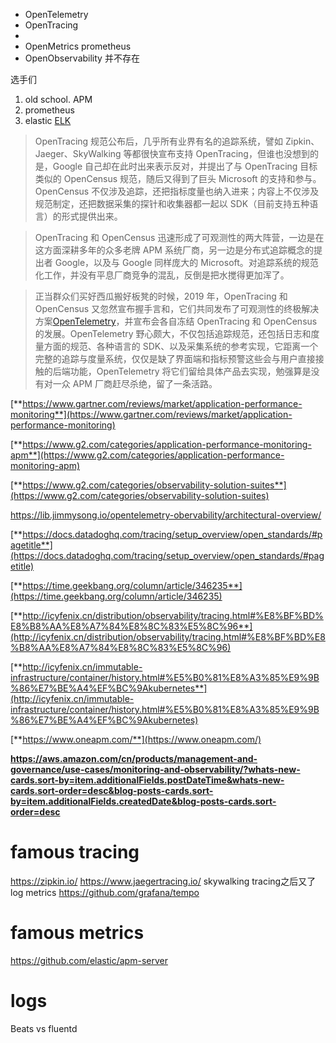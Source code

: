 
 
 
* OpenTelemetry
* OpenTracing
* 
* OpenMetrics prometheus
* OpenObservability 并不存在


选手们

1. old school. APM
2. prometheus
3. elastic [ELK](https://www.elastic.co/what-is/elk-stack)




>OpenTracing 规范公布后，几乎所有业界有名的追踪系统，譬如 Zipkin、Jaeger、SkyWalking 等都很快宣布支持 OpenTracing，但谁也没想到的是，Google 自己却在此时出来表示反对，并提出了与 OpenTracing 目标类似的 OpenCensus 规范，随后又得到了巨头 Microsoft 的支持和参与。OpenCensus 不仅涉及追踪，还把指标度量也纳入进来；内容上不仅涉及规范制定，还把数据采集的探针和收集器都一起以 SDK（目前支持五种语言）的形式提供出来。

>OpenTracing 和 OpenCensus 迅速形成了可观测性的两大阵营，一边是在这方面深耕多年的众多老牌 APM 系统厂商，另一边是分布式追踪概念的提出者 Google，以及与 Google 同样庞大的 Microsoft。对追踪系统的规范化工作，并没有平息厂商竞争的混乱，反倒是把水搅得更加浑了。

>正当群众们买好西瓜搬好板凳的时候，2019 年，OpenTracing 和 OpenCensus 又忽然宣布握手言和，它们共同发布了可观测性的终极解决方案[OpenTelemetry](https://opentelemetry.io/)，并宣布会各自冻结 OpenTracing 和 OpenCensus 的发展。OpenTelemetry 野心颇大，不仅包括追踪规范，还包括日志和度量方面的规范、各种语言的 SDK、以及采集系统的参考实现，它距离一个完整的追踪与度量系统，仅仅是缺了界面端和指标预警这些会与用户直接接触的后端功能，OpenTelemetry 将它们留给具体产品去实现，勉强算是没有对一众 APM 厂商赶尽杀绝，留了一条活路。


[**https://www.gartner.com/reviews/market/application-performance-monitoring**](https://www.gartner.com/reviews/market/application-performance-monitoring)

  

[**https://www.g2.com/categories/application-performance-monitoring-apm**](https://www.g2.com/categories/application-performance-monitoring-apm)

  

[**https://www.g2.com/categories/observability-solution-suites**](https://www.g2.com/categories/observability-solution-suites)

  
https://lib.jimmysong.io/opentelemetry-obervability/architectural-overview/
  

[**https://docs.datadoghq.com/tracing/setup_overview/open_standards/#pagetitle**](https://docs.datadoghq.com/tracing/setup_overview/open_standards/#pagetitle)

  

[**https://time.geekbang.org/column/article/346235**](https://time.geekbang.org/column/article/346235)

   
[**http://icyfenix.cn/distribution/observability/tracing.html#%E8%BF%BD%E8%B8%AA%E8%A7%84%E8%8C%83%E5%8C%96**](http://icyfenix.cn/distribution/observability/tracing.html#%E8%BF%BD%E8%B8%AA%E8%A7%84%E8%8C%83%E5%8C%96)

  

[**http://icyfenix.cn/immutable-infrastructure/container/history.html#%E5%B0%81%E8%A3%85%E9%9B%86%E7%BE%A4%EF%BC%9Akubernetes**](http://icyfenix.cn/immutable-infrastructure/container/history.html#%E5%B0%81%E8%A3%85%E9%9B%86%E7%BE%A4%EF%BC%9Akubernetes)

  

[**https://www.oneapm.com/**](https://www.oneapm.com/)

  

**https://aws.amazon.com/cn/products/management-and-governance/use-cases/monitoring-and-observability/?whats-new-cards.sort-by=item.additionalFields.postDateTime&whats-new-cards.sort-order=desc&blog-posts-cards.sort-by=item.additionalFields.createdDate&blog-posts-cards.sort-order=desc**


# famous tracing 
https://zipkin.io/
https://www.jaegertracing.io/
skywalking tracing之后又了log metrics
https://github.com/grafana/tempo


# famous metrics
https://github.com/elastic/apm-server


# logs 
Beats vs fluentd





